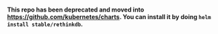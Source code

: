 #### This repo has been deprecated and moved into https://github.com/kubernetes/charts. You can install it by doing `helm install stable/rethinkdb`.